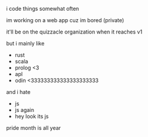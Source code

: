 i code things
somewhat often 

im working on a web app cuz im bored (private)

it'll be on the quizzacle organization when it reaches v1

but i mainly like
- rust
- scala
- prolog <3
- apl
- odin <333333333333333333333

and i hate
- js
- js again
- hey look its js

pride month is all year
